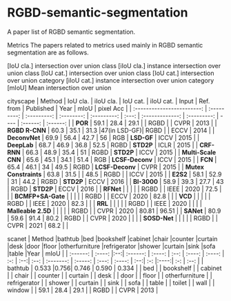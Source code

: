 # RGBD-semantic-segmentation
A paper list of RGBD semantic segmentation.


Metrics
The papers related to metrics used mainly in RGBD semantic segmentation are as follows.

[IoU cla.] intersection over union class
[iIoU cla.] instance intersection over union class
[IoU cat.] intersection over union class
[IoU cat.] intersection over union category
[iIoU cat.] instance intersection over union category
[mIoU] Mean intersection over union


cityscape
|           Method           |   IoU cla.  |   iIoU cla. |  IoU cat.  |  iIoU cat.  | Input |    Ref. from    |  Published  | Year |     mIoU    |   pixel Acc  |
| :------------------------: | :---------: | :---------: | :--------: | :---------: | :---: | :-------------: | :---------: | ---- |   :------:  |   :------:   |
|          **POR**           |    59.1     |    28.4     |    29.1    |             | RGBD  |                 |    CVPR     | 2013 |
|       **RGBD R-CNN**       |    60.3     |    35.1     |    31.3    |47(in LSD-GF)| RGBD  |                 |    ECCV     | 2014 |
|       **DeconvNet**        |    69.9     |    56.4     |    42.7    |        56   |  RGB  |   **LSD-GF**    |    ICCV     | 2015 |
|        **DeepLab**         |    68.7     |    46.9     |    36.8    |       52.5  | RGBD  |    **STD2P**    |    ICLR     | 2015 |
|        **CRF-RNN**         |    66.3     |    48.9     |    35.4    |        51   | RGBD  |    **STD2P**    |    ICCV     | 2015 |
|    **Multi-Scale  CNN**    |    65.6     |    45.1     |    34.1    |       51.4  |  RGB  | **LCSF-Deconv** |    ICCV     | 2015 |
|          **FCN**           |    65.4     |    46.1     |     34     |       49.5  | RGBD  | **LCSF-Deconv** |    CVPR     | 2015 |
|   **Mutex  Constraints**   |    63.8     |    31.5     |            | 48.5        | RGBD |                 |    ICCV     | 2015 |
|          **E2S2**          |    58.1     |    52.9     |     31     |       44.2  | RGBD  |    **STD2P**    |    ECCV     | 2016 |
|        **BI-3000**         |    58.9     |    39.3     |    27.7    |        43   | RGBD  |    **STD2P**    |    ECCV     | 2016 |
|        **RFNet**           |             |             |            |             | RGBD  |                 |    IEEE     | 2020 |    72.5    |             |
|      **BCMFP+SA-Gate**     |             |             |            |             | RGBD  |                 |    ECCV     | 2020 |    82.8    |             |
|          **VCD**           |             |             |            |             | RGBD  |                 |    IEEE     | 2020 |    82.3    |             | 
|      **RRL**               |             |             |            |             | RGBD  |                 |    IEEE     | 2020 |            |             |
|      **Malleable 2.5D**    |             |             |            |             | RGBD  |                 |    CVPR     | 2020 |    80.81   |   96.51     |
|          **SANet**         |     80.9    |    59.6     |    91.4    |     80.2    | RGBD  |                 |    CVPR     | 2020 |            |             |
|       **SOSD-Net**         |             |             |            |             | RGBD  |                 |    CVPR     | 2021 |    68.2    |             |

scanet
|  Method  |bathtub |bed |bookshelf |cabinet |chair |counter |curtain |desk |door |floor |otherfurniture |refrigerator |shower |curtain |sink |sofa |table |Year | mIoU | 
| :------: | :----: |:--:| :------: | :----: | :--: | :----: | :----: | :-: | :--:| :--: |   :-------:   |   :-----:   | :---: | :----: | :--:| :-: |:----:| :-: | :--: |
|   bathtub  |  0.533  |0.756|   0.746   |  0.590  | 0.334 |
|   bed      |
|  bookshelf |
|     cabinet    |
|     chair      |
|     counter    |
|     curtain    |
|     desk       |
|     door       |
|     floor       |
| otherfurniture |
|   refrigerator |
|     shower     |
|     curtain    |
|     sink       |
|     sofa       |
|     table      |
|     toilet     |
|     wall       |
|     window     |
|    59.1     |    28.4     |    29.1    |             | RGBD  |                 |    CVPR     | 2013 |


